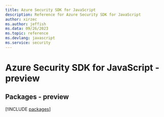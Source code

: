 ```yaml
---
title: Azure Security SDK for JavaScript
description: Reference for Azure Security SDK for JavaScript
author: xirzec
ms.author: jeffish
ms.data: 09/26/2023
ms.topic: reference
ms.devlang: javascript
ms.service: security
---
```

# Azure Security SDK for JavaScript - preview
## Packages - preview
[!INCLUDE [packages](security-index.md)]